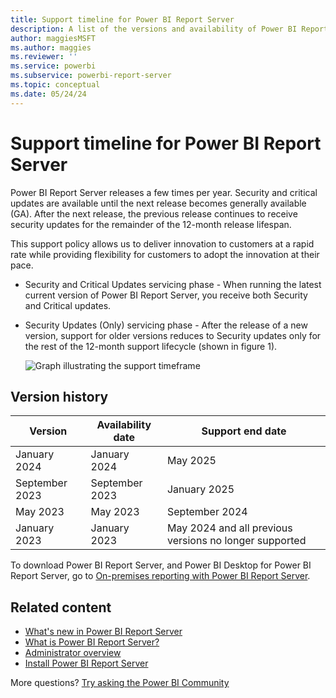 ```yaml
---
title: Support timeline for Power BI Report Server
description: A list of the versions and availability of Power BI Report Server.
author: maggiesMSFT
ms.author: maggies
ms.reviewer: ''
ms.service: powerbi
ms.subservice: powerbi-report-server
ms.topic: conceptual
ms.date: 05/24/24
---
```


# Support timeline for Power BI Report Server

Power BI Report Server releases a few times per year. Security and critical updates are available until the next release becomes generally available (GA). After the next release, the previous release continues to receive security updates for the remainder of the 12-month release lifespan.

This support policy allows us to deliver innovation to customers at a rapid rate while providing flexibility for customers to adopt the innovation at their pace.

* Security and Critical Updates servicing phase - When running the latest current version of Power BI Report Server, you receive both Security and Critical updates.
* Security Updates (Only) servicing phase - After the release of a new version, support for older versions reduces to Security updates only for the rest of the 12-month support lifecycle (shown in figure 1).

    ![Graph illustrating the support timeframe](media/support-timeline/report-server-support-timeline-overall.png)

## Version history

| **Version** | **Availability date** | **Support end date** |
| --- | --- | --- |
| January 2024 | January 2024 | May 2025 |
| September 2023 | September 2023 | January 2025|
| May 2023 | May 2023 | September 2024|
| January 2023 | January 2023 | May 2024 and all previous versions no longer supported|


To download Power BI Report Server, and Power BI Desktop for Power BI Report Server, go to [On-premises reporting with Power BI Report Server](https://powerbi.microsoft.com/report-server/).

## Related content

* [What's new in Power BI Report Server](whats-new.md)  
* [What is Power BI Report Server?](get-started.md)
* [Administrator overview](admin-handbook-overview.md)  
* [Install Power BI Report Server](install-report-server.md)  

More questions? [Try asking the Power BI Community](https://community.powerbi.com/)

